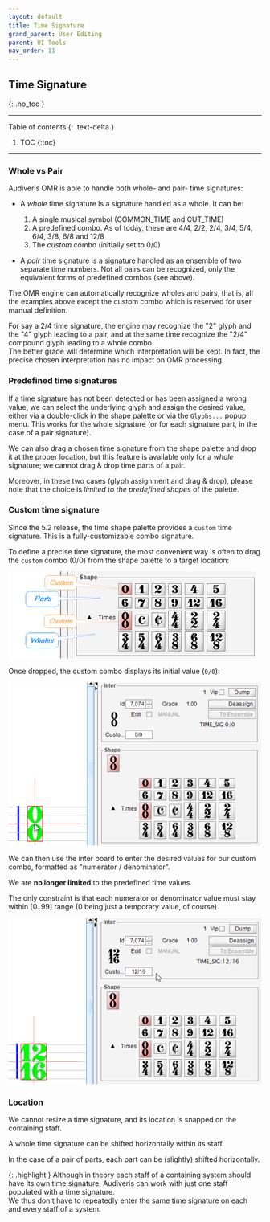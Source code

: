 ```yaml
---
layout: default
title: Time Signature
grand_parent: User Editing
parent: UI Tools
nav_order: 11
---
```

## Time Signature
{: .no_toc }

---
Table of contents
{: .text-delta }

1. TOC
{:toc}
---
### Whole vs Pair

Audiveris OMR is able to handle both whole- and pair- time signatures:

* A _whole_ time signature is a signature handled as a whole. It can be:

  1. A single musical symbol (COMMON_TIME and CUT_TIME)
  2. A predefined combo. As of today, these are 4/4, 2/2, 2/4, 3/4, 5/4, 6/4, 3/8, 6/8 and 12/8
  3. The _custom_ combo (initially set to 0/0)

* A _pair_ time signature is a signature handled as an ensemble of two separate time numbers.
Not all pairs can be recognized, only the equivalent forms of predefined combos (see above).

The OMR engine can automatically recognize wholes and pairs, that is, all the examples above except
the custom combo which is reserved for user manual definition.

For say a 2/4 time signature, the engine may recognize the "2" glyph and the "4" glyph leading
to a pair, and at the same time recognize the "2/4" compound glyph leading to a whole combo.  
The better grade will determine which interpretation will be kept.
In fact, the precise chosen interpretation has no impact on OMR processing.

### Predefined time signatures

If a time signature has not been detected or has been assigned a wrong value, we can select the
underlying glyph and assign the desired value, either via a double-click in the shape palette or
via the `Glyphs...` popup menu.
This works for the whole signature (or for each signature part, in the case of a pair signature).

We can also drag a chosen time signature from the shape palette and drop it at the proper location,
but this feature is available only for a _whole_ signature; we cannot drag & drop time parts
of a pair.

Moreover, in these two cases (glyph assignment and drag & drop), please note that the choice is
_limited to the predefined shapes_ of the palette.

### Custom time signature

Since the 5.2 release, the time shape palette provides a `custom` time signature.
This is a fully-customizable combo signature.

To define a precise time signature, the most convenient way is often to drag the `custom` combo
(0/0) from the shape palette to a target location:

![](../assets/images/time_palette.png)

Once dropped, the custom combo displays its initial value (`0/0`):

![](../assets/images/time_custom_dropped.png)

We can then use the inter board to enter the desired values for our custom combo, formatted as
"numerator / denominator".

We are **no longer limited** to the predefined time values.

The only constraint is that each numerator or denominator value must stay within [0..99] range
(0 being just a temporary value, of course).


![](../assets/images/time_custom_filled.png)

### Location

We cannot resize a time signature, and its location is snapped on the containing staff.

A whole time signature can be shifted horizontally within its staff.

In the case of a pair of parts, each part can be (slightly) shifted horizontally.

{: .highlight }
Although in theory each staff of a containing  system should have its own time signature,
Audiveris can work with just one staff populated with a time signature.  
We thus don't have to repeatedly enter the same time signature on each and every staff of a
system.
